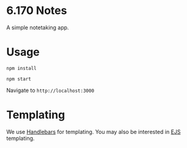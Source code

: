 6.170 Notes
===============

A simple notetaking app.

# Usage

`npm install`

`npm start`

Navigate to `http://localhost:3000`

# Templating

We use [Handlebars](http://handlebarsjs.com/) for templating. You may also be interested in [EJS](http://www.embeddedjs.com/) templating.
